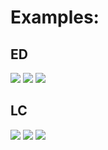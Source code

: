 # Examples:

## ED

![](/ED/ED%20Steel.jpg)
![](/ED/ED%20Camouflage.jpg)
![](/ED/ED%20Laser.jpg)

## LC

![](/LC/LC%20Laser%20Red.jpg)
![](/LC/LC%20Laser%20Green.jpg)
![](/LC/LC%20Laser%20Yellow.jpg)
